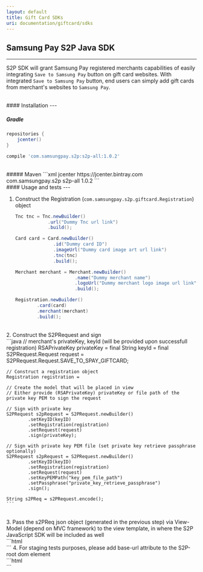 ```yaml
---
layout: default
title: Gift Card SDKs
uri: documentation/giftcard/sdks
---
```


## Samsung Pay S2P Java SDK
---
S2P SDK will grant Samsung Pay registered merchants capabilities of easily integrating `Save to Samsung Pay` button on gift card websites. With integrated `Save to Samsung Pay` button, end users can simply add gift cards from merchant's websites to `Samsung Pay`.

<br>
#### Installation
---

##### Gradle
```gradle
repositories {
    jcenter()
}

compile 'com.samsungpay.s2p:s2p-all:1.0.2'
```

<br>
##### Maven
```xml
<repositories>
    <repository>
        <id>jcenter</id>
        <url>https://jcenter.bintray.com</url>
    </repository>
</repositories>

<dependency>
  <groupId>com.samsungpay.s2p</groupId>
  <artifactId>s2p-all</artifactId>
  <version>1.0.2</version>
</dependency>
```

<br>
#### Usage and tests
---

1. Construct the Registration (`com.samsungpay.s2p.giftcard.Registration`) object

    ```java
    Tnc tnc = Tnc.newBuilder()
                .url("Dummy Tnc url link")
                .build();

    Card card = Card.newBuilder()
                  .id("Dummy card ID")
                  .imageUrl("Dummy card image art url link")
                  .tnc(tnc)
                  .build();

    Merchant merchant = Merchant.newBuilder()
                          .name("Dummy merchant name")
                          .logoUrl("Dummy merchant logo image url link")
                          .build();

    Registration.newBuilder()
            .card(card)
            .merchant(merchant)
            .build();
    ```
<br>
2. Construct the S2PRequest and sign
<br>
    ```java
    // merchant's privateKey, keyId (will be provided upon successfull registration)
    RSAPrivateKey privateKey =
    final String keyId =
    final S2PRequest.Request request = S2PRequest.Request.SAVE_TO_SPAY_GIFTCARD;

    // Construct a registration object
    Registration registration =

    // Create the model that will be placed in view
    // Either provide (RSAPrivateKey) privateKey or file path of the private key PEM to sign the request

    // Sign with private key
    S2PRequest s2pRequest = S2PRequest.newBuilder()
            .setKeyID(keyID)
            .setRegistration(registration)
            .setRequest(request)
            .sign(privateKey);

    // Sign with private key PEM file (set private key retrieve passphrase optionally)
    S2PRequest s2pRequest = S2PRequest.newBuilder()
            .setKeyID(keyID)
            .setRegistration(registration)
            .setRequest(request)
            .setKeyPEMPath("key_pem_file_path")
            .setPassphrase("private_key_retrieve_passphrase")
            .sign();

    String s2PReq = s2PRequest.encode();
    ```
<br>
3. Pass the s2PReq json object (generated in the previous step) via View-Model (depend on MVC framework) to the view template, in where the S2P JavaScript SDK will be included as well
<br>
    ```html
    <div id="S2P-root" s2p-req="{S2PReq}"></div>
    <script src="https://libs.samsungpay.com/s2pjs/1.1.0/s2p.min.js"></script>
    ```
4. For staging tests purposes, please add base-url attribute to the S2P-root dom element
<br>
```html
<div id="S2P-root" s2p-req="{S2PReq}" base-url="staging_base_url"></div>
<script src="https://libs.samsungpay.com/s2pjs/1.1.0/s2p.min.js"></script>
```
